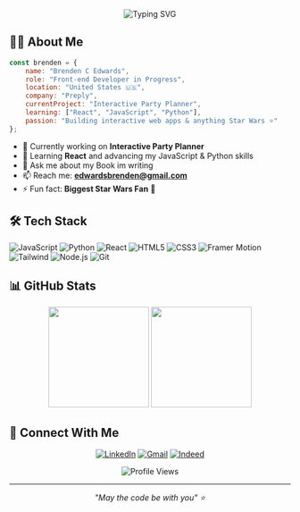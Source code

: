 <div align="center">
  <img src="https://readme-typing-svg.herokuapp.com?font=Fira+Code&size=28&duration=2800&pause=2000&color=A9FEF7&center=true&vCenter=true&width=600&lines=Hi+there!+I'm+Brenden+%F0%9F%91%8B;Front-end+Developer+%F0%9F%92%BB;Star+Wars+Enthusiast+%E2%AD%90" alt="Typing SVG" />
</div>

## 👨‍💻 About Me

```javascript
const brenden = {
    name: "Brenden C Edwards",
    role: "Front-end Developer in Progress",
    location: "United States 🇺🇸",
    company: "Preply",
    currentProject: "Interactive Party Planner",
    learning: ["React", "JavaScript", "Python"],
    passion: "Building interactive web apps & anything Star Wars ⭐"
};
```

- 🔭 Currently working on **Interactive Party Planner**
- 🌱 Learning **React** and advancing my JavaScript & Python skills
- 💬 Ask me about my Book im writing
- 📫 Reach me: **edwardsbrenden@gmail.com**
- ⚡ Fun fact: **Biggest Star Wars Fan** 🌟

## 🛠️ Tech Stack

![JavaScript](https://img.shields.io/badge/JavaScript-F7DF1E?style=for-the-badge&logo=javascript&logoColor=black)
![Python](https://img.shields.io/badge/Python-3776AB?style=for-the-badge&logo=python&logoColor=white)
![React](https://img.shields.io/badge/React-20232A?style=for-the-badge&logo=react&logoColor=61DAFB)
![HTML5](https://img.shields.io/badge/HTML5-E34F26?style=for-the-badge&logo=html5&logoColor=white)
![CSS3](https://img.shields.io/badge/CSS3-1572B6?style=for-the-badge&logo=css3&logoColor=white)
![Framer Motion](https://img.shields.io/badge/Framer%20Motion-0055FF?style=for-the-badge&logo=framer&logoColor=white)
![Tailwind](https://img.shields.io/badge/Tailwind-38B2AC?style=for-the-badge&logo=tailwind-css&logoColor=white)
![Node.js](https://img.shields.io/badge/Node.js-43853D?style=for-the-badge&logo=node.js&logoColor=white)
![Git](https://img.shields.io/badge/git-%23F05033.svg?style=for-the-badge&logo=git&logoColor=white)

## 📊 GitHub Stats

<div align="center">
  <img height="180em" src="https://github-readme-stats.vercel.app/api?username=Pickledire&show_icons=true&theme=tokyonight&include_all_commits=true&count_private=true"/>
  <img height="180em" src="https://github-readme-stats.vercel.app/api/top-langs/?username=Pickledire&layout=compact&langs_count=6&theme=tokyonight"/>
</div>

## 🤝 Connect With Me

<div align="center">

[![LinkedIn](https://img.shields.io/badge/LinkedIn-0077B5?style=for-the-badge&logo=linkedin&logoColor=white)](https://linkedin.com/in/brenden-edwards-889b141a9)
[![Gmail](https://img.shields.io/badge/Gmail-D14836?style=for-the-badge&logo=gmail&logoColor=white)](mailto:edwardsbrenden@gmail.com)
[![Indeed](https://img.shields.io/badge/Indeed-003A9B?style=for-the-badge&logo=indeed&logoColor=white)](https://profile.indeed.com/?hl=en_US&co=US&from=gnav-passport--passport-webapp)

</div>

<div align="center">
  <img src="https://komarev.com/ghpvc/?username=Pickledire&label=Profile%20Views&color=0e75b6&style=flat" alt="Profile Views" />
</div>

---
<div align="center">
  <i>"May the code be with you" ⭐</i>
</div> 
